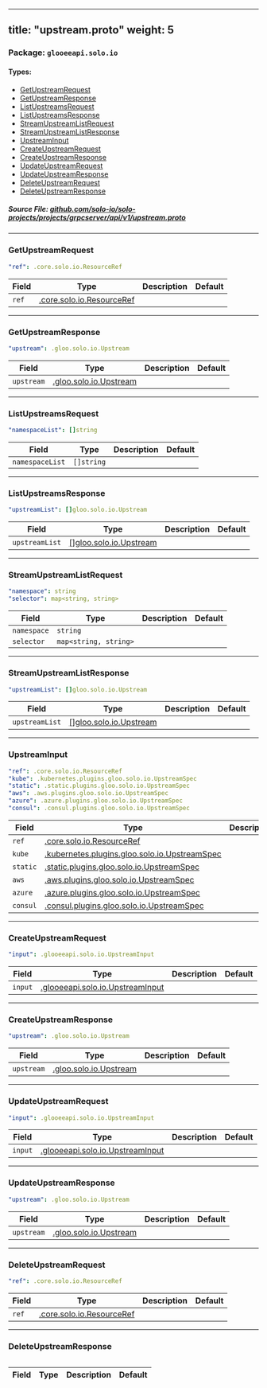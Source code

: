 
---
title: "upstream.proto"
weight: 5
---

<!-- Code generated by solo-kit. DO NOT EDIT. -->


### Package: `glooeeapi.solo.io` 
#### Types:


- [GetUpstreamRequest](#getupstreamrequest)
- [GetUpstreamResponse](#getupstreamresponse)
- [ListUpstreamsRequest](#listupstreamsrequest)
- [ListUpstreamsResponse](#listupstreamsresponse)
- [StreamUpstreamListRequest](#streamupstreamlistrequest)
- [StreamUpstreamListResponse](#streamupstreamlistresponse)
- [UpstreamInput](#upstreaminput)
- [CreateUpstreamRequest](#createupstreamrequest)
- [CreateUpstreamResponse](#createupstreamresponse)
- [UpdateUpstreamRequest](#updateupstreamrequest)
- [UpdateUpstreamResponse](#updateupstreamresponse)
- [DeleteUpstreamRequest](#deleteupstreamrequest)
- [DeleteUpstreamResponse](#deleteupstreamresponse)
  



##### Source File: [github.com/solo-io/solo-projects/projects/grpcserver/api/v1/upstream.proto](https://github.com/solo-io/solo-projects/blob/master/projects/grpcserver/api/v1/upstream.proto)





---
### GetUpstreamRequest



```yaml
"ref": .core.solo.io.ResourceRef

```

| Field | Type | Description | Default |
| ----- | ---- | ----------- |----------- | 
| `ref` | [.core.solo.io.ResourceRef](../../../../../../solo-kit/api/v1/ref.proto.sk#resourceref) |  |  |




---
### GetUpstreamResponse



```yaml
"upstream": .gloo.solo.io.Upstream

```

| Field | Type | Description | Default |
| ----- | ---- | ----------- |----------- | 
| `upstream` | [.gloo.solo.io.Upstream](../../../../../../gloo/projects/gloo/api/v1/upstream.proto.sk#upstream) |  |  |




---
### ListUpstreamsRequest



```yaml
"namespaceList": []string

```

| Field | Type | Description | Default |
| ----- | ---- | ----------- |----------- | 
| `namespaceList` | `[]string` |  |  |




---
### ListUpstreamsResponse



```yaml
"upstreamList": []gloo.solo.io.Upstream

```

| Field | Type | Description | Default |
| ----- | ---- | ----------- |----------- | 
| `upstreamList` | [[]gloo.solo.io.Upstream](../../../../../../gloo/projects/gloo/api/v1/upstream.proto.sk#upstream) |  |  |




---
### StreamUpstreamListRequest



```yaml
"namespace": string
"selector": map<string, string>

```

| Field | Type | Description | Default |
| ----- | ---- | ----------- |----------- | 
| `namespace` | `string` |  |  |
| `selector` | `map<string, string>` |  |  |




---
### StreamUpstreamListResponse



```yaml
"upstreamList": []gloo.solo.io.Upstream

```

| Field | Type | Description | Default |
| ----- | ---- | ----------- |----------- | 
| `upstreamList` | [[]gloo.solo.io.Upstream](../../../../../../gloo/projects/gloo/api/v1/upstream.proto.sk#upstream) |  |  |




---
### UpstreamInput



```yaml
"ref": .core.solo.io.ResourceRef
"kube": .kubernetes.plugins.gloo.solo.io.UpstreamSpec
"static": .static.plugins.gloo.solo.io.UpstreamSpec
"aws": .aws.plugins.gloo.solo.io.UpstreamSpec
"azure": .azure.plugins.gloo.solo.io.UpstreamSpec
"consul": .consul.plugins.gloo.solo.io.UpstreamSpec

```

| Field | Type | Description | Default |
| ----- | ---- | ----------- |----------- | 
| `ref` | [.core.solo.io.ResourceRef](../../../../../../solo-kit/api/v1/ref.proto.sk#resourceref) |  |  |
| `kube` | [.kubernetes.plugins.gloo.solo.io.UpstreamSpec](../../../../../../gloo/projects/gloo/api/v1/plugins/kubernetes/kubernetes.proto.sk#upstreamspec) |  |  |
| `static` | [.static.plugins.gloo.solo.io.UpstreamSpec](../../../../../../gloo/projects/gloo/api/v1/plugins/static/static.proto.sk#upstreamspec) |  |  |
| `aws` | [.aws.plugins.gloo.solo.io.UpstreamSpec](../../../../../../gloo/projects/gloo/api/v1/plugins/aws/aws.proto.sk#upstreamspec) |  |  |
| `azure` | [.azure.plugins.gloo.solo.io.UpstreamSpec](../../../../../../gloo/projects/gloo/api/v1/plugins/azure/azure.proto.sk#upstreamspec) |  |  |
| `consul` | [.consul.plugins.gloo.solo.io.UpstreamSpec](../../../../../../gloo/projects/gloo/api/v1/plugins/consul/consul.proto.sk#upstreamspec) |  |  |




---
### CreateUpstreamRequest



```yaml
"input": .glooeeapi.solo.io.UpstreamInput

```

| Field | Type | Description | Default |
| ----- | ---- | ----------- |----------- | 
| `input` | [.glooeeapi.solo.io.UpstreamInput](../upstream.proto.sk#upstreaminput) |  |  |




---
### CreateUpstreamResponse



```yaml
"upstream": .gloo.solo.io.Upstream

```

| Field | Type | Description | Default |
| ----- | ---- | ----------- |----------- | 
| `upstream` | [.gloo.solo.io.Upstream](../../../../../../gloo/projects/gloo/api/v1/upstream.proto.sk#upstream) |  |  |




---
### UpdateUpstreamRequest



```yaml
"input": .glooeeapi.solo.io.UpstreamInput

```

| Field | Type | Description | Default |
| ----- | ---- | ----------- |----------- | 
| `input` | [.glooeeapi.solo.io.UpstreamInput](../upstream.proto.sk#upstreaminput) |  |  |




---
### UpdateUpstreamResponse



```yaml
"upstream": .gloo.solo.io.Upstream

```

| Field | Type | Description | Default |
| ----- | ---- | ----------- |----------- | 
| `upstream` | [.gloo.solo.io.Upstream](../../../../../../gloo/projects/gloo/api/v1/upstream.proto.sk#upstream) |  |  |




---
### DeleteUpstreamRequest



```yaml
"ref": .core.solo.io.ResourceRef

```

| Field | Type | Description | Default |
| ----- | ---- | ----------- |----------- | 
| `ref` | [.core.solo.io.ResourceRef](../../../../../../solo-kit/api/v1/ref.proto.sk#resourceref) |  |  |




---
### DeleteUpstreamResponse



```yaml

```

| Field | Type | Description | Default |
| ----- | ---- | ----------- |----------- | 





<!-- Start of HubSpot Embed Code -->
<script type="text/javascript" id="hs-script-loader" async defer src="//js.hs-scripts.com/5130874.js"></script>
<!-- End of HubSpot Embed Code -->
